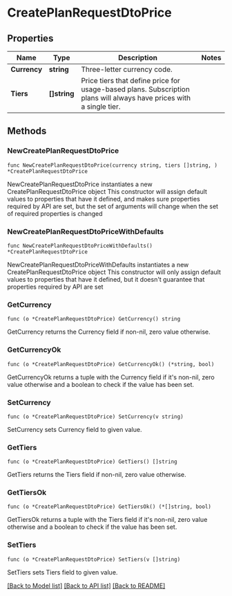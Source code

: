 # CreatePlanRequestDtoPrice

## Properties

Name | Type | Description | Notes
------------ | ------------- | ------------- | -------------
**Currency** | **string** | Three-letter currency code. | 
**Tiers** | **[]string** | Price tiers that define price for usage-based plans. Subscription plans will always have prices with a single tier. | 

## Methods

### NewCreatePlanRequestDtoPrice

`func NewCreatePlanRequestDtoPrice(currency string, tiers []string, ) *CreatePlanRequestDtoPrice`

NewCreatePlanRequestDtoPrice instantiates a new CreatePlanRequestDtoPrice object
This constructor will assign default values to properties that have it defined,
and makes sure properties required by API are set, but the set of arguments
will change when the set of required properties is changed

### NewCreatePlanRequestDtoPriceWithDefaults

`func NewCreatePlanRequestDtoPriceWithDefaults() *CreatePlanRequestDtoPrice`

NewCreatePlanRequestDtoPriceWithDefaults instantiates a new CreatePlanRequestDtoPrice object
This constructor will only assign default values to properties that have it defined,
but it doesn't guarantee that properties required by API are set

### GetCurrency

`func (o *CreatePlanRequestDtoPrice) GetCurrency() string`

GetCurrency returns the Currency field if non-nil, zero value otherwise.

### GetCurrencyOk

`func (o *CreatePlanRequestDtoPrice) GetCurrencyOk() (*string, bool)`

GetCurrencyOk returns a tuple with the Currency field if it's non-nil, zero value otherwise
and a boolean to check if the value has been set.

### SetCurrency

`func (o *CreatePlanRequestDtoPrice) SetCurrency(v string)`

SetCurrency sets Currency field to given value.


### GetTiers

`func (o *CreatePlanRequestDtoPrice) GetTiers() []string`

GetTiers returns the Tiers field if non-nil, zero value otherwise.

### GetTiersOk

`func (o *CreatePlanRequestDtoPrice) GetTiersOk() (*[]string, bool)`

GetTiersOk returns a tuple with the Tiers field if it's non-nil, zero value otherwise
and a boolean to check if the value has been set.

### SetTiers

`func (o *CreatePlanRequestDtoPrice) SetTiers(v []string)`

SetTiers sets Tiers field to given value.



[[Back to Model list]](../README.md#documentation-for-models) [[Back to API list]](../README.md#documentation-for-api-endpoints) [[Back to README]](../README.md)


